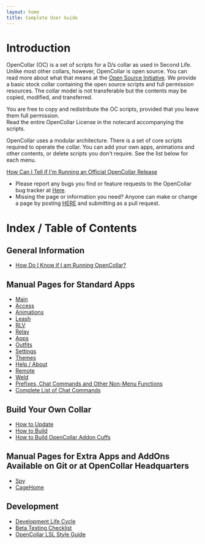```yaml
---
layout: home
title: Complete User Guide
---
```

# Introduction

OpenCollar (OC) is a set of scripts for a D/s collar as used in Second Life.
Unlike most other collars, however, OpenCollar is open source.  You can read more about what that means at the [Open Source Initiative](https://opensource.org/osd-annotated).  We provide a basic stock collar containing the open source scripts and full permission resources.  The collar model is not transferable but the contents may be copied, modified, and transferred.

You are free to copy and redistribute the OC scripts, provided that you leave them full permission.  
Read the entire OpenCollar License in the notecard accompanying the scripts.

OpenCollar uses a modular architecture. There is a set of core scripts required to operate the collar.  You can add your own apps, animations and other contents, or delete scripts you don't require.  See the list below for each menu.

[How Can I Tell if I'm Running an Official OpenCollar Release](/docs/OpenCollar-Signature)

* Please report any bugs you find or feature requests to the OpenCollar bug tracker at
[Here](https://github.com/OpenCollarTeam/OpenCollar/issues).
* Missing the page or information you need? Anyone can make or change a page by posting [HERE](https://github.com/OpenCollarTeam/opencollarteam.github.io/tree/master/docs) and submitting as a pull request.

# Index / Table of Contents

## General Information
* [How Do I Know if I am Running OpenCollar?](/docs/OpenCollar-Signature)

## Manual Pages for Standard Apps
* [Main](/docs/Main-Menu)
* [Access](/docs/Access)
* [Animations](/docs/Animations) 
* [Leash](/docs/Leash)
* [RLV](/docs/RLV)  
* [Relay](/docs/Relay)
* [Apps](/docs/Apps)
* [Outfits](/docs/Outfits)
* [Settings](/docs/Settings)
* [Themes](/docs/Themes)
* [Help / About](/docs/Help-About)
* [Remote](/docs/Remote)
* [Weld](/docs/Weld)
* [Prefixes, Chat Commands and Other Non-Menu Functions](/docs/Prefixes,-Chat-Commands-and-Other-Non-Menu-Functions)
* [Complete List of Chat Commands](/docs/Chat-Commands)   

## Build Your Own Collar   
* [How to Update](/docs/How-To-Update-Your-OpenCollar)
* [How to Build](/docs/How-to-Build-Your-OpenCollar)
* [How to Build OpenCollar Addon Cuffs](/docs/OpenCollar-Cuffs)

## Manual Pages for Extra Apps and AddOns Available on Git or at OpenCollar Headquarters
* [Spy](/docs/Spy)
* [CageHome](/docs/Cage_Home)

##  Development
* [Development Life Cycle](/docs/Development-Life-Cycle)
* [Beta Testing Checklist](Manual-Test-Suite)  
* [OpenCollar LSL Style Guide](/docs/Script-Style-Guide)  

## 
